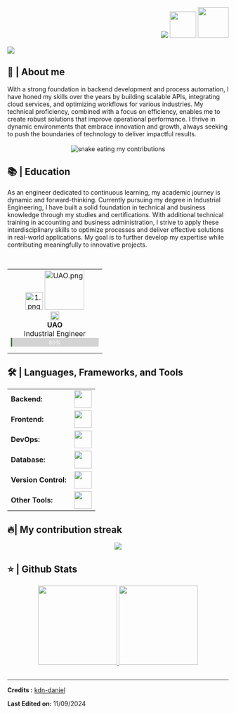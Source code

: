 <div align="right">
<a style="text-decoration: none" target="_blank"href="https://github.com/kdn-daniel">
<img src="https://visitor-badge.laobi.icu/badge?page_id=kdn-daniel.kdn-daniel&left_color=gray&right_color=blue&left_text=Coders%20visitors">
</a>
<a style="text-decoration: none" target="_blank" href="[https://twitter.com/codediazsergio](https://www.instagram.com/kdn_daniel_/)" >
<img width="60"src="https://img.shields.io/twitter/follow/chipro?label=Follow&style=social">
</a>
<a style="text-decoration: none" target="_blank" href="https://www.linkedin.com/in/kdn-daniel/" >
<img width="70"src="https://img.shields.io/badge/-Connect-blue?style=flat&logo=Linkedin&logoColor=white">
</a>
</div>

<br>

<img src="https://readme-typing-svg.herokuapp.com/?font=Roboto&weight=900&size=40=true&vCenter=true&width=500&height=70&duration=4000&color=B3B3B3&lines=Hi+There!+👋;+I'm+Daniel+Díaz!;" />

<h2>📖 | About me</h2> 
With a strong foundation in backend development and process automation, I have honed my skills over the years by building scalable APIs, integrating cloud services, and optimizing workflows for various industries. My technical proficiency, combined with a focus on efficiency, enables me to create robust solutions that improve operational performance. I thrive in dynamic environments that embrace innovation and growth, always seeking to push the boundaries of technology to deliver impactful results.

<div align="center">
  <br>
  <img alt="snake eating my contributions" src="https://raw.githubusercontent.com/kdn-daniel/kdn-daniel/output/github-contribution-grid-snake.svg" />
  <br/>
</div>

<h2>📚 | Education</h2>
<p>As an engineer dedicated to continuous learning, my academic journey is dynamic and forward-thinking. Currently pursuing my degree in Industrial Engineering, I have built a solid foundation in technical and business knowledge through my studies and certifications. With additional technical training in accounting and business administration, I strive to apply these interdisciplinary skills to optimize processes and deliver effective solutions in real-world applications. My goal is to further develop my expertise while contributing meaningfully to innovative projects.</p><br>

<div align="center">
  <table style="margin-left: auto; margin-right: auto;">
    <tr>
      <td align="center">
        <img src="https://thumbs4.imagebam.com/7d/3e/66/MESRJTA_t.png" height="40" alt="1.png"/>
        <img src="https://thumbs4.imagebam.com/51/24/42/MEVTD0I_t.png" width="90" alt="UAO.png"/><br>
        <img src="https://thumbs4.imagebam.com/d7/6e/91/MESRJ8U_t.png" height="20" alt="Ec.png"/><br>
        <strong>UAO</strong><br>Industrial Engineer<br>
        <svg width="200" height="30">
  <rect width="100%" height="20" fill="lightgray" />
  <rect width="80%" height="20" fill="green">
    <animate attributeName="width" from="0%" to="80%" dur="2s" fill="freeze" />
  </rect>
  <text x="100" y="15" fill="white" font-size="12" text-anchor="middle">80%</text>
</svg>
    </tr>
  </table>
</div>

<h2>🛠️ | Languages, Frameworks, and Tools </h2>
<table>
    <tr>
        <td style="font-weight: bold; padding-right: 10px; vertical-align: center; border: none;">Backend:</td>
        <td><img height="40" src="https://skillicons.dev/icons?i=python,js,nodejs,java,anaconda,opencv,php,laravel"/></td>
    </tr>
    <tr>
        <td style="font-weight: bold; padding-right: 10px; vertical-align: center;">Frontend:</td>
        <td><img height="40" src="https://skillicons.dev/icons?i=react,nextjs,js,bootstrap,html,css,ts,angular"/></td>
    </tr>
    <tr>
        <td style="font-weight: bold; padding-right: 10px; vertical-align: center; border: none;">DevOps:</td>
        <td><img height="40" src="https://skillicons.dev/icons?i=aws,docker,cloudflare,gcp,azure,githubactions,terraform,kubernetes"/></td>
    </tr>
    <tr>
        <td style="font-weight: bold; padding-right: 10px; vertical-align: center; border: none;">Database:</td>
        <td><img height="40" src="https://skillicons.dev/icons?i=mysql,postgresql,firebase,mongodb,graphql,redis,supabase"/></td>
    </tr>
    <tr>
        <td style="font-weight: bold; padding-right: 10px; vertical-align: center; border: none;">Version Control:</td>
        <td><img height="40" src="https://skillicons.dev/icons?i=github,gitlab,bitbucket"/></td>
    </tr>
    <tr>
        <td style="font-weight: bold; padding-right: 10px; vertical-align: center; border: none;">Other Tools:</td>
        <td><img height="40" src="https://skillicons.dev/icons?i=selenium,vscode,gmail,notion,ps,rocket,tensorflow"/></td>
    </tr>
</table>

<h2>🔥| My contribution streak</h2>
<p align="center">
  <a href="https://github.com/DenverCoder1/github-readme-streak-stats">
    <img src="https://github-readme-streak-stats.herokuapp.com/?user=kdn-daniel#version3"/>
  </a>
</p>

<h2>⭐ | Github Stats </h2>

<div align="center">
<a href="https://github.com/kdn-daniel-diaz">
<img height="180em" src="https://github-readme-stats.vercel.app/api?username=kdn-daniel&show_icons=true&theme=default&include_all_commits=true&count_private=true"/>
<img height="180em" src="https://github-readme-stats.vercel.app/api/top-langs/?username=kdn-daniel&layout=compact&langs_count=7&theme=default"/></a>
</div>


<br>

------
**Credits :** [kdn-daniel](https://github.com/kdn-daniel)

**Last Edited on:** 11/09/2024
